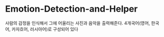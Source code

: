 # Emotion-Detection-and-Helper
사람의 감정을 인식해서 그에 어울리는 사진과 음악을 출력해준다. 4개국어(영어, 한국어, 카자흐어, 러시아어)로 구성되어 있다
